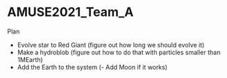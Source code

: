# AMUSE2021_Team_A

Plan
- Evolve star to Red Giant (figure out how long we should evolve it)
- Make a hydroblob (figure out how to do that with particles smaller than 1MEarth)
- Add the Earth to the system
(- Add Moon if it works)
